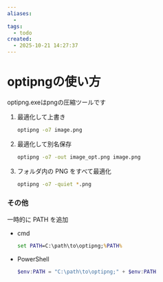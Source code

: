 ```yaml
---
aliases:
  - 
tags:
  - todo
created:
  - 2025-10-21 14:27:37
---
```


# optipngの使い方

optipng.exeはpngの圧縮ツールです


1. 最適化して上書き

   ```bash
   optipng -o7 image.png
   ```

2. 最適化して別名保存

   ```bash
   optipng -o7 -out image_opt.png image.png
   ```

3. フォルダ内の PNG をすべて最適化

   ```bash
   optipng -o7 -quiet *.png
   ```

### その他

一時的に PATH を追加

- cmd

  ```cmd
  set PATH=C:\path\to\optipng;%PATH%
  ```

- PowerShell

  ```PowerShell
  $env:PATH = "C:\path\to\optipng;" + $env:PATH
  ```

